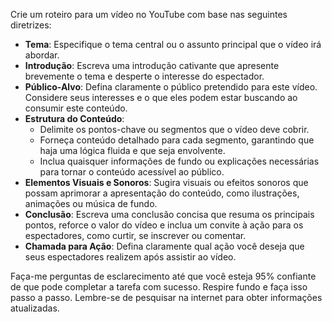  
Crie um roteiro para um vídeo no YouTube com base nas seguintes diretrizes:

- **Tema**: Especifique o tema central ou o assunto principal que o vídeo irá abordar.
- **Introdução**: Escreva uma introdução cativante que apresente brevemente o tema e desperte o interesse do espectador.
- **Público-Alvo**: Defina claramente o público pretendido para este vídeo. Considere seus interesses e o que eles podem estar buscando ao consumir este conteúdo.
- **Estrutura do Conteúdo**:
  - Delimite os pontos-chave ou segmentos que o vídeo deve cobrir.
  - Forneça conteúdo detalhado para cada segmento, garantindo que haja uma lógica fluida e que seja envolvente.
  - Inclua quaisquer informações de fundo ou explicações necessárias para tornar o conteúdo acessível ao público.
- **Elementos Visuais e Sonoros**: Sugira visuais ou efeitos sonoros que possam aprimorar a apresentação do conteúdo, como ilustrações, animações ou música de fundo.
- **Conclusão**: Escreva uma conclusão concisa que resuma os principais pontos, reforce o valor do vídeo e inclua um convite à ação para os espectadores, como curtir, se inscrever ou comentar.
- **Chamada para Ação**: Defina claramente qual ação você deseja que seus espectadores realizem após assistir ao vídeo.

Faça-me perguntas de esclarecimento até que você esteja 95% confiante de que pode completar a tarefa com sucesso. Respire fundo e faça isso passo a passo. Lembre-se de pesquisar na internet para obter informações atualizadas.
```